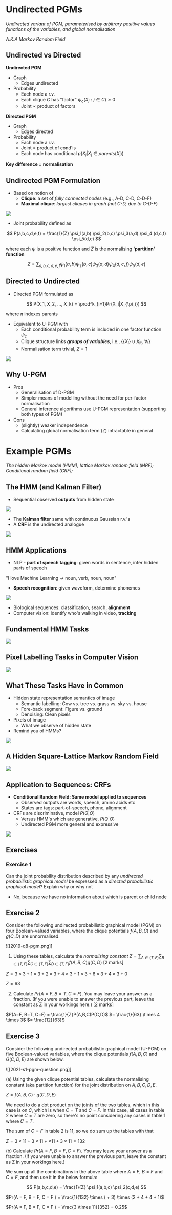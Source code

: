 # Undirected PGMs
_Undirected variant of PGM, parameterised by arbitrary positive values functions of the variables, and global normalisation_

_A.K.A Markov Random Field_

## Undirected vs Directed
**Undirected PGM**
- Graph
	- Edges undirected
- Probability
	- Each node a r.v.
	- Each clique $C$ has "factor" $\psi_c(X_j:j \in C) \geq 0$ 
	- Joint $\propto$ product of factors
 
**Directed PGM**
- Graph
	- Edges directed
- Probability
	- Each node a r.v.
	- Joint = product of cond'ls
	- Each node has conditional $p(X_i|X_j \in parents(X_i))$ 

**Key difference = normalisation**

## Undirected PGM Formulation
- Based on notion of 
	- **Clique**: a set of _fully connected nodes_ (e.g., A-D, C-D, C-D-F)
	- **Maximal clique**: _largest cliques in graph (not C-D, due to C-D-F_)

![](Images/undirected_pgm_formulation.png)

- Joint probability defined as

$$
P(a,b,c,d,e,f) = \frac{1}{Z} \psi_1(a,b) \psi_2(b,c) \psi_3(a,d) \psi_4 (d,c,f) \psi_5(d,e)
$$

where each $\psi$ is a positive function and $Z$ is the normalising **'partition' function**

$$
Z = \sum_{a,b,c,d,e,f} \psi_1(a,b) \psi_2(b,c) \psi_3(a,d) \psi_4(d,c,f) \psi_5(d,e)
$$

## Directed to Undirected
- Directed PGM formulated as

$$
P(X_1, X_2, ..., X_k) = \prod^k_{i=1}Pr(X_i|X_{\pi_i})
$$

where $\pi$ indexes parents

- Equivalent to U-PGM with
	- Each conditional probability term is included in one factor function $\psi_c$ 
	- Clique structure links **_groups of variables_**, i.e., $\{\{X_i\} \cup X_{\pi_i}, \forall i\}$ 
	- Normalisation term trivial, $Z=1$

![](Images/undirected_to_directed.png)

## Why U-PGM
- Pros
	- Generalisation of D-PGM
	- Simpler means of modelling without the need for per-factor normalisation
	- General inference algorithms use U-PGM representation (supporting both types of PGM)
- Cons
	- (slightly) weaker independence
	- Calculating global normalisation term ($Z$) intractable in general 

# Example PGMs
_The hidden Markov model (HMM);_ 
_lattice Markov random field (MRF);_
_Conditional random field (CRF);_

## The HMM (and Kalman Filter)
- Sequential observed **outputs** from hidden state

![](Images/the_hmm.png)

- The **Kalman filter** same with continuous Gaussian r.v.'s
- A **CRF** is the undirected analogue

![](Images/kalman_filter.png)

## HMM Applications
- NLP - **part of speech tagging**: given words in sentence, infer hidden parts of speech

"I love Machine Learning $\rightarrow$ noun, verb, noun, noun"

- **Speech recognition**: given waveform, determine phonemes

![](Images/hmm_applications.png)

- Biological sequences: classification, search, **alignment**
- Computer vision: identify who's walking in video, **tracking**

## Fundamental HMM Tasks

![](Images/fundamental_hmm_tasks.png)

## Pixel Labelling Tasks in Computer Vision

![](Images/pixel_labelling_in_compute_vision.png)

## What These Tasks Have in Common
- Hidden state representation semantics of image
	- Semantic labelling: Cow vs. tree vs. grass vs. sky vs. house
	- Fore-back segment: Figure vs. ground
	- Denoising: Clean pixels
- Pixels of image
	- What we observe of hidden state
- Remind you of HMMs?

![](Images/what-these-tasks-have-in-common.png)

## A Hidden Square-Lattice Markov Random Field

![](Images/a-hidden-square-lattice.png)

## Application to Sequences: CRFs
- **Conditional Random Field: Same model applied to sequences**
	- Observed outputs are words, speech, amino acids etc
	- States are tags: part-of-speech, phone, alignment
- CRFs are discriminative, model $P(Q|O)$ 
	- Versus HMM's which are generative, $P(Q|O)$
	- Undirected PGM more general and expressive

![](Images/application-to-sequences.png)

## Exercises

### Exercise 1
Can the joint probability distribution described by any _undirected probabilistic graphical model_ be expressed as a _directed probabilistic graphical model_? Explain why or why not
- No, because we have no information about which is parent or child node

## Exercise 2
Consider the following undirected probabilistic graphical model (PGM) on four Boolean-valued variables, where the clique potentials $f (A, B, C)$ and $g(C, D)$ are unnormalised.

![[2019-q8-pgm.png]]

1. Using these tables, calculate the _normalising constant_ $Z = \sum_{A∈\{T,F \}} \sum_{B∈\{T,F \}} \sum_{C∈\{T,F \}} \sum_{D∈\{T,F \}}f(A,B,C)g(C,D)$ [2 marks]

$Z = 3 \times 3 + 1 \times 3 + 2 \times 3 + 4 \times 3 + 1 \times 3 + 6 \times 3 + 4 \times 3 + 0$

$Z=63$

2. Calculate $Pr (A = F, B = T, C = F )$. You may leave your answer as a fraction. (If you were unable to answer the previous part, leave the constant as Z in your workings here.) [2 marks]

$P(A=F, B=T, C=F) = \frac{1}{Z}P(A,B,C)P(C,D)$
$= \frac{1}{63} \times 4 \times 3$
$= \frac{12}{63}$

## Exercise 3
Consider the following undirected probabilistic graphical model (U-PGM) on five Boolean-valued variables, where the clique potentials $f (A, B, C)$ and $G(C, D, E)$ are shown below.

![[2021-s1-pgm-question.png]]

(a) Using the given clique potential tables, calculate the normalising constant (aka partition function) for the joint distribution on $A, B, C, D, E$. 

$Z = f(A,B,C) \cdot g(C,D,E)$

We need to do a dot product on the joints of the two tables, which in this case is on $C$, which is when $C=T$ and $C=F$. In this case, all cases in table 2 where $C=T$ are zero, so there's no point considering any cases in table 1 where $C=T$.

The sum of $C=F$ in table 2 is 11, so we do sum up the tables with that

$Z = 3 \times 11 + 3 \times 11 + \times 11 + 3 \times 11 = 132$ 

(b) Calculate $Pr(A = F, B = F, C = F )$. You may leave your answer as a fraction. (If you were unable to answer the previous part, leave the constant as Z in your workings here.) 

We sum up all the combinations in the above table where $A=F$, $B=F$ and $C=F$, and then use it in the below formula:

$$
P(a,b,c,d,e) = \frac{1}{Z} \psi_1(a,b,c) \psi_2(c,d,e) 
$$

$Pr(A = F, B = F, C = F ) = \frac{1}{132} \times ( + 3) \times (2 + 4 + 4 + 1)$ 

$Pr(A = F, B = F, C = F ) = \frac{3 \times 11}{352} = 0.25$
